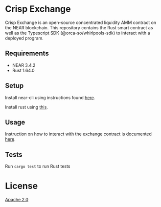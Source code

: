 # Crisp Exchange

Crisp Exchange is an open-source concentrated liquidity AMM contract on the NEAR blockchain. This repository contains the Rust smart contract as well as the Typescript SDK (@orca-so/whirlpools-sdk) to interact with a deployed program.

## Requirements
- NEAR 3.4.2
- Rust 1.64.0

## Setup

Install near-cli using instructions found [here](https://docs.near.org/tools/near-cli). 

Install rust using [this](https://www.rust-lang.org/tools/install).

## Usage

Instruction on how to interact with the exchange contract is documented [here]().

## Tests

Run `cargo test` to run Rust tests

# License

[Apache 2.0](https://choosealicense.com/licenses/apache-2.0/)